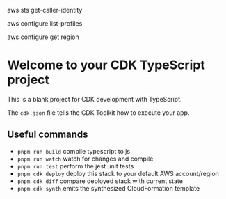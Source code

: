 aws sts get-caller-identity

aws configure list-profiles

aws configure get region

# Welcome to your CDK TypeScript project

This is a blank project for CDK development with TypeScript.

The `cdk.json` file tells the CDK Toolkit how to execute your app.

## Useful commands

* `pnpm run build`   compile typescript to js
* `pnpm run watch`   watch for changes and compile
* `pnpm run test`    perform the jest unit tests
* `pnpm cdk deploy`  deploy this stack to your default AWS account/region
* `pnpm cdk diff`    compare deployed stack with current state
* `pnpm cdk synth`   emits the synthesized CloudFormation template